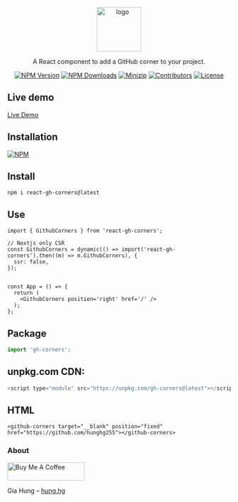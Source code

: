 <p align="center">
<a href="https://www.npmjs.com/package/react-gh-corners" target="_blank" rel="noopener noreferrer">
<img src="https://api.iconify.design/codicon:github-inverted.svg?color=%23cefdb4" alt="logo" width='100'/></a>
</p>

<p align="center">
  A React component to add a GitHub corner to your project.
</p>

<p align="center">
  <a href="https://www.npmjs.com/package/react-gh-corners" target="_blank" rel="noopener noreferrer"><img src="https://badge.fury.io/js/csvs-parsers.svg" alt="NPM Version" /></a>
  <a href="https://www.npmjs.com/package/react-gh-corners" target="_blank" rel="noopener noreferrer"><img src="https://img.shields.io/npm/dt/csvs-parsers.svg?logo=npm" alt="NPM Downloads" /></a>
  <a href="https://bundlephobia.com/result?p=react-gh-corners" target="_blank" rel="noopener noreferrer"><img src="https://img.shields.io/bundlephobia/minzip/react-gh-corners" alt="Minizip" /></a>
  <a href="https://github.com/hunghg255/react-gh-corners/graphs/contributors" target="_blank" rel="noopener noreferrer"><img src="https://img.shields.io/badge/all_contributors-1-orange.svg" alt="Contributors" /></a>
  <a href="https://github.com/hunghg255/react-gh-corners/blob/main/LICENSE" target="_blank" rel="noopener noreferrer"><img src="https://badgen.net/github/license/hunghg255/react-gh-corners" alt="License" /></a>
</p>

## Live demo
[Live Demo](https://github-corners.vercel.app/)

## Installation

[![NPM](https://nodei.co/npm/react-gh-corners.png?compact=true)](https://nodei.co/npm/react-gh-corners/)

## Install

```
npm i react-gh-corners@latest
```

## Use

```tsx
import { GithubCorners } from 'react-gh-corners';

// Nextjs only CSR
const GithubCorners = dynamic(() => import('react-gh-corners').then((m) => m.GithubCorners), {
  ssr: false,
});


const App = () => {
  return (
    <GithubCorners position='right' href='/' />
  );
};
```

## Package

```js
import 'gh-corners';
```

## unpkg.com CDN:

```js
<script type="module" src="https://unpkg.com/gh-corners@latest"></script>
```

## HTML
```
<github-corners target="__blank" position="fixed" href="https://github.com/hunghg255"></github-corners>
```

### About

<a href="https://www.buymeacoffee.com/hunghg255" target="_blank"><img src="https://cdn.buymeacoffee.com/buttons/default-orange.png" alt="Buy Me A Coffee" height="41" width="174"></a>

Gia Hung – [hung.hg](https://hung.thedev.id)
